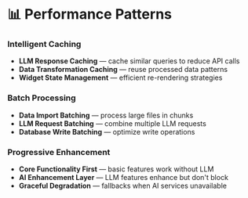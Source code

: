 # 📊 Performance Patterns

### Intelligent Caching

- **LLM Response Caching** — cache similar queries to reduce API calls
- **Data Transformation Caching** — reuse processed data patterns
- **Widget State Management** — efficient re-rendering strategies

### Batch Processing

- **Data Import Batching** — process large files in chunks
- **LLM Request Batching** — combine multiple LLM requests
- **Database Write Batching** — optimize write operations

### Progressive Enhancement

- **Core Functionality First** — basic features work without LLM
- **AI Enhancement Layer** — LLM features enhance but don't block
- **Graceful Degradation** — fallbacks when AI services unavailable
